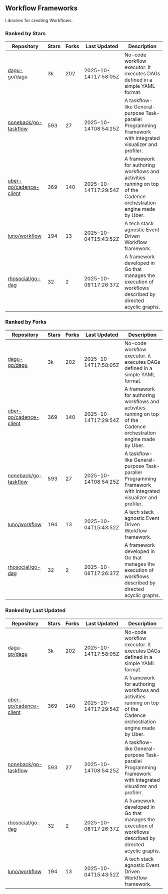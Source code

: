 ## Workflow Frameworks

Libraries for creating Workflows.

### Ranked by Stars

| Repository | Stars | Forks | Last Updated | Description | 
|------------|-------|-------|--------------|-------------|
| [dagu-go/dagu](https://github.com/dagu-go/dagu) | 3k | 202 | 2025-10-14T17:58:05Z |  No-code workflow executor. it executes DAGs defined in a simple YAML format. |
| [noneback/go-taskflow](https://github.com/noneback/go-taskflow) | 593 | 27 | 2025-10-14T08:54:25Z |  A taskflow-like General-purpose Task-parallel Programming Framework with integrated visualizer and profiler. |
| [uber-go/cadence-client](https://github.com/uber-go/cadence-client) | 369 | 140 | 2025-10-14T17:29:54Z |  A framework for authoring workflows and activities running on top of the Cadence orchestration engine made by Uber. |
| [luno/workflow](https://github.com/luno/workflow) | 194 | 13 | 2025-10-04T15:43:52Z |  A tech stack agnostic Event Driven Workflow framework. |
| [rhosocial/go-dag](https://github.com/rhosocial/go-dag) | 32 | 2 | 2025-10-06T17:26:37Z |  A framework developed in Go that manages the execution of workflows described by directed acyclic graphs. |

### Ranked by Forks

| Repository | Stars | Forks | Last Updated | Description | 
|------------|-------|-------|--------------|-------------|
| [dagu-go/dagu](https://github.com/dagu-go/dagu) | 3k | 202 | 2025-10-14T17:58:05Z |  No-code workflow executor. it executes DAGs defined in a simple YAML format. |
| [uber-go/cadence-client](https://github.com/uber-go/cadence-client) | 369 | 140 | 2025-10-14T17:29:54Z |  A framework for authoring workflows and activities running on top of the Cadence orchestration engine made by Uber. |
| [noneback/go-taskflow](https://github.com/noneback/go-taskflow) | 593 | 27 | 2025-10-14T08:54:25Z |  A taskflow-like General-purpose Task-parallel Programming Framework with integrated visualizer and profiler. |
| [luno/workflow](https://github.com/luno/workflow) | 194 | 13 | 2025-10-04T15:43:52Z |  A tech stack agnostic Event Driven Workflow framework. |
| [rhosocial/go-dag](https://github.com/rhosocial/go-dag) | 32 | 2 | 2025-10-06T17:26:37Z |  A framework developed in Go that manages the execution of workflows described by directed acyclic graphs. |

### Ranked by Last Updated

| Repository | Stars | Forks | Last Updated | Description | 
|------------|-------|-------|--------------|-------------|
| [dagu-go/dagu](https://github.com/dagu-go/dagu) | 3k | 202 | 2025-10-14T17:58:05Z |  No-code workflow executor. it executes DAGs defined in a simple YAML format. |
| [uber-go/cadence-client](https://github.com/uber-go/cadence-client) | 369 | 140 | 2025-10-14T17:29:54Z |  A framework for authoring workflows and activities running on top of the Cadence orchestration engine made by Uber. |
| [noneback/go-taskflow](https://github.com/noneback/go-taskflow) | 593 | 27 | 2025-10-14T08:54:25Z |  A taskflow-like General-purpose Task-parallel Programming Framework with integrated visualizer and profiler. |
| [rhosocial/go-dag](https://github.com/rhosocial/go-dag) | 32 | 2 | 2025-10-06T17:26:37Z |  A framework developed in Go that manages the execution of workflows described by directed acyclic graphs. |
| [luno/workflow](https://github.com/luno/workflow) | 194 | 13 | 2025-10-04T15:43:52Z |  A tech stack agnostic Event Driven Workflow framework. |

